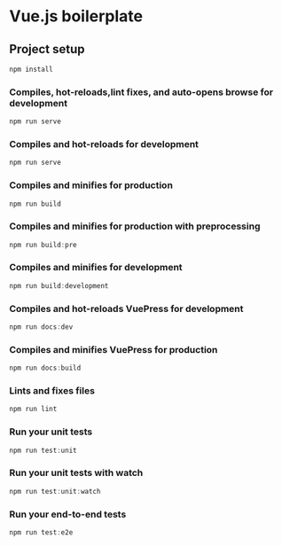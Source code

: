 # Vue.js boilerplate

## Project setup

```javascript
npm install
```

### Compiles, hot-reloads,lint fixes, and auto-opens browse for development

```javascript
npm run serve
```

### Compiles and hot-reloads for development

```javascript
npm run serve
```

### Compiles and minifies for production

```javascript
npm run build
```

### Compiles and minifies for production with preprocessing

```javascript
npm run build:pre
```

### Compiles and minifies for development

```javascript
npm run build:development
```

### Compiles and hot-reloads VuePress for development

```javascript
npm run docs:dev
```

### Compiles and minifies VuePress for production

```javascript
npm run docs:build
```

### Lints and fixes files

```javascript
npm run lint
```

### Run your unit tests

```javascript
npm run test:unit
```

### Run your unit tests with watch

```javascript
npm run test:unit:watch
```

### Run your end-to-end tests

```javascript
npm run test:e2e
```
